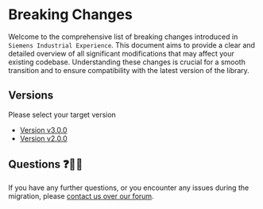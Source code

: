 # Breaking Changes

Welcome to the comprehensive list of breaking changes introduced in `Siemens Industrial Experience`.
This document aims to provide a clear and detailed overview of all significant modifications that may affect your existing codebase. Understanding these changes is crucial for a smooth transition and to ensure compatibility with the latest version of the library.

## Versions

Please select your target version

- [Version v3.0.0](./BREAKING_CHANGES/v3.md)
- [Version v2.0.0](./BREAKING_CHANGES/v2.md)

## Questions ❓🙋‍♀️

If you have any further questions, or you encounter any issues during the migration, please [contact us over our forum](https://community.siemens.com/c/ix/).
